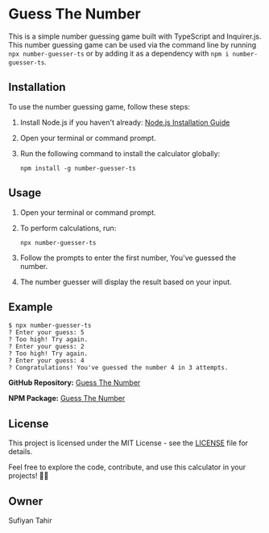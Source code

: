 # Guess The Number
This is a simple number guessing game built with TypeScript and Inquirer.js. This number guessing game can be used via the command line by running `npx number-guesser-ts` or by adding it as a dependency with `npm i number-guesser-ts`.

## Installation

To use the number guessing game, follow these steps:

1. Install Node.js if you haven't already: [Node.js Installation Guide](https://nodejs.org/en/download/)

2. Open your terminal or command prompt.

3. Run the following command to install the calculator globally:

   ```
   npm install -g number-guesser-ts
   ```

## Usage

1. Open your terminal or command prompt.

2. To perform calculations, run:

   ```
   npx number-guesser-ts
   ```

3. Follow the prompts to enter the first number, You've guessed the number.

4. The number guesser will display the result based on your input.

## Example

```
$ npx number-guesser-ts
? Enter your guess: 5
? Too high! Try again.
? Enter your guess: 2
? Too high! Try again.
? Enter your guess: 4
? Congratulations! You've guessed the number 4 in 3 attempts.
```

**GitHub Repository:** [Guess The Number](https://github.com/sufiyan2401/Typescript-Command-Project/tree/main/NumberGuessingGame)

**NPM Package:** [Guess The Number](https://www.npmjs.com/package/prompt-calculator)


## License

This project is licensed under the MIT License - see the [LICENSE](LICENSE) file for details.

Feel free to explore the code, contribute, and use this calculator in your projects! 🚀🔢

## Owner
Sufiyan Tahir